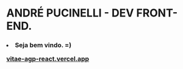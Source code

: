 <H1>ANDRÉ PUCINELLI - DEV FRONT-END.

<H3><li>Seja bem vindo. =)


[vitae-agp-react.vercel.app](https://vitae-agp-react.vercel.app/)
